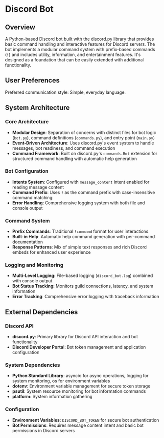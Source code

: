 # Discord Bot

## Overview

A Python-based Discord bot built with the discord.py library that provides basic command handling and interactive features for Discord servers. The bot implements a modular command system with prefix-based commands (`!`) and includes utility, information, and entertainment features. It's designed as a foundation that can be easily extended with additional functionality.

## User Preferences

Preferred communication style: Simple, everyday language.

## System Architecture

### Core Architecture
- **Modular Design**: Separation of concerns with distinct files for bot logic (`bot.py`), command definitions (`commands.py`), and entry point (`main.py`)
- **Event-Driven Architecture**: Uses discord.py's event system to handle messages, bot readiness, and command execution
- **Command Framework**: Built on discord.py's `commands.Bot` extension for structured command handling with automatic help generation

### Bot Configuration
- **Intents System**: Configured with `message_content` intent enabled for reading message content
- **Command Prefix**: Uses `!` as the command prefix with case-insensitive command matching
- **Error Handling**: Comprehensive logging system with both file and console output

### Command System
- **Prefix Commands**: Traditional `!command` format for user interactions
- **Built-in Help**: Automatic help command generation with per-command documentation
- **Response Patterns**: Mix of simple text responses and rich Discord embeds for enhanced user experience

### Logging and Monitoring
- **Multi-Level Logging**: File-based logging (`discord_bot.log`) combined with console output
- **Bot Status Tracking**: Monitors guild connections, latency, and system information
- **Error Tracking**: Comprehensive error logging with traceback information

## External Dependencies

### Discord API
- **discord.py**: Primary library for Discord API interaction and bot functionality
- **Discord Developer Portal**: Bot token management and application configuration

### System Dependencies
- **Python Standard Library**: asyncio for async operations, logging for system monitoring, os for environment variables
- **dotenv**: Environment variable management for secure token storage
- **psutil**: System resource monitoring for bot information commands
- **platform**: System information gathering

### Configuration
- **Environment Variables**: `DISCORD_BOT_TOKEN` for secure bot authentication
- **Bot Permissions**: Requires message content intent and basic bot permissions in Discord servers